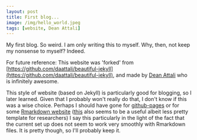 ```yaml
---
layout: post
title: First blog...
image: /img/hello_world.jpeg
tags: [website, Dean Attali]
---
```


My first blog. So weird. I am only writing this to myself. Why, then, not keep my nonsense to myself? Indeed. 

For future reference:
This website was 'forked' from [https://github.com/daattali/beautiful-jekyll](https://github.com/daattali/beautiful-jekyll), and made by [Dean Attali](http://deanattali.com/) who is infinitely awesome. 

This style of website (based on Jekyll) is particularly good for blogging, so I later learned. Given that I probably won't really do that, I don't know if this was a wise choice. Perhaps I should have gone for [github-pages](https://pages.github.com/) or for some [Rmarkdown website](https://github.com/rstudio/rmarkdown/tree/gh-pages) ([this](https://academicpages.github.io/publications/) also seems to be a useful albeit less pretty template for researchers) I say this particularly in the light of the fact that the current set up does not seem to work very smoothly with Rmarkdown files. It is pretty though, so I'll probably keep it.  